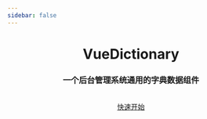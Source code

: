 ```yaml
---
sidebar: false
---
```


<div align="center">
<h1>VueDictionary</h1>
<h3>一个后台管理系统通用的字典数据组件</h3> 
<br>
<a href="/vue-dictionary/guide/start.html">快速开始</a>
</div>
